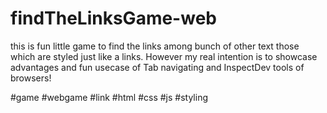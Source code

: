 # findTheLinksGame-web
this is fun little game to find the links among bunch of other text those which are styled just like a links. However my real intention is to showcase advantages and fun usecase of Tab navigating and InspectDev tools of browsers!

#game #webgame #link #html #css #js #styling
